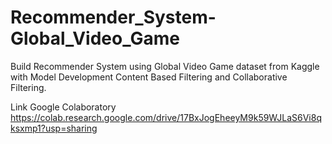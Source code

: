 # Recommender_System-Global_Video_Game
Build Recommender System using Global Video Game dataset from Kaggle with Model Development Content Based Filtering and Collaborative Filtering.

Link Google Colaboratory https://colab.research.google.com/drive/17BxJogEheeyM9k59WJLaS6Vi8qksxmp1?usp=sharing
